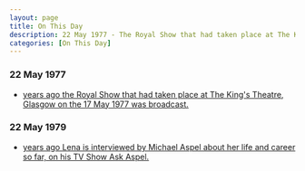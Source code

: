 ```yaml
---
layout: page
title: On This Day
description: 22 May 1977 - The Royal Show that had taken place at The King's Theatre, Glasgow on the 17 May 1977 was broadcast. 22 May 1979 - Lena is interviewed by Michael Aspel about her life and career so far, on his TV Show Ask Aspel.
categories: [On This Day]
---
```


### 22 May 1977
* [<span id="age1"></span> years ago the Royal Show that had taken place at The King's Theatre, Glasgow on the 17 May 1977 was broadcast.](/theatre/scottish%20television/1977/05/17/the-royal-show.html)

### 22 May 1979
* [<span id="age2"></span> years ago Lena is interviewed by Michael Aspel about her life and career so far, on his TV Show Ask Aspel.](/bbc%20one/1979/05/22/ask-aspel.html)

<!-- Script for calculating number of years ago -->
<script>
var dob = '19770522';
var year = Number(dob.substr(0, 4));
var month = Number(dob.substr(4, 2)) - 1;
var day = Number(dob.substr(6, 2));
var today = new Date();
var age1 = today.getFullYear() - year;
if (today.getMonth() < month || (today.getMonth() == month && today.getDate() < day)) {
age1--;
}
document.getElementById("age1").innerHTML=age1;

var dob = '19790522';
var year = Number(dob.substr(0, 4));
var month = Number(dob.substr(4, 2)) - 1;
var day = Number(dob.substr(6, 2));
var today = new Date();
var age2 = today.getFullYear() - year;
if (today.getMonth() < month || (today.getMonth() == month && today.getDate() < day)) {
age2--;
}
document.getElementById("age2").innerHTML=age2;
</script>

